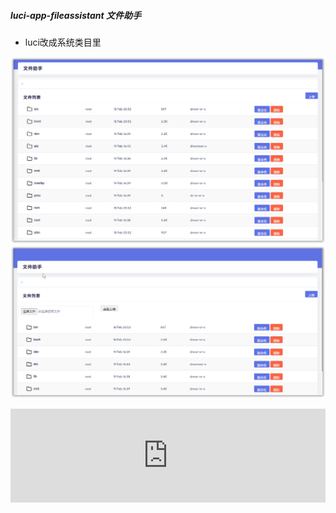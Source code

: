 ##### luci-app-fileassistant  文件助手

+ luci改成系统类目里

![软件图](https://raw.githubusercontent.com/kenzok8/kenzok8/main/screenshot/fileassistant.png)
![软件图](https://raw.githubusercontent.com/kenzok8/kenzok8/main/screenshot/fileassistant1.png)

<iframe src="https://ip.skk.moe/simple" style="width: 100%; border: 0"></iframe>
